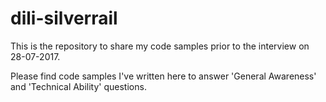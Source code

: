# dili-silverrail
This is the repository to share my code samples prior to the interview on 28-07-2017.

Please find code samples I've written here to answer 'General Awareness' and 'Technical Ability' questions.
